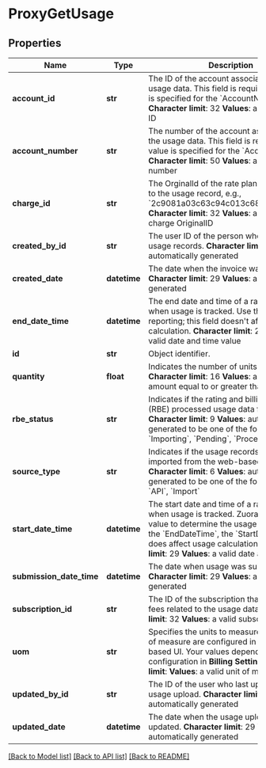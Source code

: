 # ProxyGetUsage

## Properties
Name | Type | Description | Notes
------------ | ------------- | ------------- | -------------
**account_id** | **str** |  The ID of the account associated with the usage data. This field is required if no value is specified for the &#x60;AccountNumber&#x60; field. **Character limit**: 32 **Values**: a valid account ID  | [optional] 
**account_number** | **str** |  The number of the account associated with the usage data. This field is required if no value is specified for the &#x60;AccountId&#x60; field. **Character limit**: 50 **Values**: a valid account number  | [optional] 
**charge_id** | **str** |  The OrginalId of the rate plan charge related to the usage record, e.g., &#x60;2c9081a03c63c94c013c6873357a0117&#x60; **Character limit**: 32 **Values**: a valid rate plan charge OriginalID  | [optional] 
**created_by_id** | **str** |  The user ID of the person who uploaded the usage records. **Character limit**: 32 **Values**: automatically generated  | [optional] 
**created_date** | **datetime** |  The date when the invoice was generated. **Character limit**: 29 **Values**: automatically generated  | [optional] 
**end_date_time** | **datetime** |  The end date and time of a range of time when usage is tracked. Use this field for reporting; this field doesn&#39;t affect usage calculation. **Character limit**: 29 **Values**: a valid date and time value  | [optional] 
**id** | **str** | Object identifier. | [optional] 
**quantity** | **float** |  Indicates the number of units used. **Character limit**: 16 **Values**: a valid decimal amount equal to or greater than 0  | [optional] 
**rbe_status** | **str** |  Indicates if the rating and billing engine (RBE) processed usage data for an invoice. **Character limit**: 9 **Values**: automatically generated to be one of the following values: &#x60;Importing&#x60;, &#x60;Pending&#x60;, &#x60;Processed&#x60;  | [optional] 
**source_type** | **str** |  Indicates if the usage records were imported from the web-based UI or the API. **Character limit**: 6 **Values**: automatically generated to be one of the following values: &#x60;API&#x60;, &#x60;Import&#x60;  | [optional] 
**start_date_time** | **datetime** |  The start date and time of a range of time when usage is tracked. Zuora uses this field value to determine the usage date. Unlike the &#x60;EndDateTime&#x60;, the &#x60;StartDateTime&#x60; field does affect usage calculation. **Character limit**: 29 **Values**: a valid date and time value  | [optional] 
**submission_date_time** | **datetime** |  The date when usage was submitted. **Character limit**: 29 **Values**: automatically generated  | [optional] 
**subscription_id** | **str** |  The ID of the subscription that contains the fees related to the usage data. **Character limit**: 32 **Values**: a valid subscription ID  | [optional] 
**uom** | **str** |  Specifies the units to measure usage. Units of measure are configured in the web-based UI. Your values depend on your configuration in **Billing Settings**. **Character limit**: **Values**: a valid unit of measure  | [optional] 
**updated_by_id** | **str** |  The ID of the user who last updated the usage upload. **Character limit**: 32 **Values**: automatically generated  | [optional] 
**updated_date** | **datetime** |  The date when the usage upload was last updated. **Character limit**: 29 **Values**: automatically generated  | [optional] 

[[Back to Model list]](../README.md#documentation-for-models) [[Back to API list]](../README.md#documentation-for-api-endpoints) [[Back to README]](../README.md)


